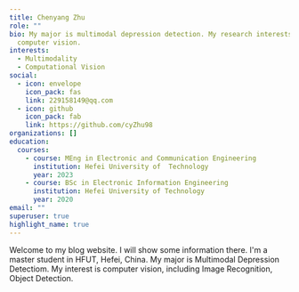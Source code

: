 ```yaml
---
title: Chenyang Zhu
role: ""
bio: My major is multimodal depression detection. My research interests is
  computer vision.
interests:
  - Multimodality
  - Computational Vision
social:
  - icon: envelope
    icon_pack: fas
    link: 229158149@qq.com
  - icon: github
    icon_pack: fab
    link: https://github.com/cyZhu98
organizations: []
education:
  courses:
    - course: MEng in Electronic and Communication Engineering
      institution: Hefei University of  Technology
      year: 2023
    - course: BSc in Electronic Information Engineering
      institution: Hefei University of Technology
      year: 2020
email: ""
superuser: true
highlight_name: true
---
```


Welcome to my blog website. I will show some information there.
I'm a master student in HFUT, Hefei, China. My major is Multimodal Depression Detectiom. My interest is computer vision, including Image Recognition, Object Detection.
